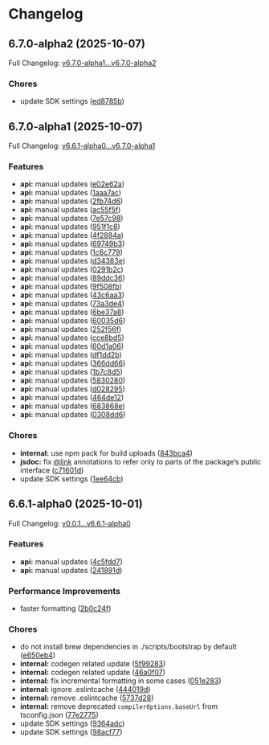 # Changelog

## 6.7.0-alpha2 (2025-10-07)

Full Changelog: [v6.7.0-alpha1...v6.7.0-alpha2](https://github.com/trycourier/courier-node/compare/v6.7.0-alpha1...v6.7.0-alpha2)

### Chores

* update SDK settings ([ed8785b](https://github.com/trycourier/courier-node/commit/ed8785b6c6e3478320d603c918cd8317a812c250))

## 6.7.0-alpha1 (2025-10-07)

Full Changelog: [v6.6.1-alpha0...v6.7.0-alpha1](https://github.com/trycourier/courier-node/compare/v6.6.1-alpha0...v6.7.0-alpha1)

### Features

* **api:** manual updates ([e02e62a](https://github.com/trycourier/courier-node/commit/e02e62a089b1a8e5274adb4bfdde8019bbd1f2c7))
* **api:** manual updates ([1aaa7ac](https://github.com/trycourier/courier-node/commit/1aaa7acdf5c31042ebada47380446f309a9c2b81))
* **api:** manual updates ([2fb74d6](https://github.com/trycourier/courier-node/commit/2fb74d6e51bf884d451990c8cf300e27fdec8023))
* **api:** manual updates ([ac55f5f](https://github.com/trycourier/courier-node/commit/ac55f5f3d6f155eb9e419e756a4d5781cfc62d0c))
* **api:** manual updates ([7e57c98](https://github.com/trycourier/courier-node/commit/7e57c98785f0bfb35879e670a286bae7571faf30))
* **api:** manual updates ([951f1c8](https://github.com/trycourier/courier-node/commit/951f1c8a7e1c04b90816ef76aa04be903fc37348))
* **api:** manual updates ([4f2884a](https://github.com/trycourier/courier-node/commit/4f2884a44ffff0919beaf864ee9780139216a851))
* **api:** manual updates ([69749b3](https://github.com/trycourier/courier-node/commit/69749b370052d0d94008b10d5d675b8a3efc26c0))
* **api:** manual updates ([1c6c779](https://github.com/trycourier/courier-node/commit/1c6c77995d137c0350152c90d379c6aa8f38c02e))
* **api:** manual updates ([d34383e](https://github.com/trycourier/courier-node/commit/d34383edcdc2f9d87c1cfc411865c39d5c061d59))
* **api:** manual updates ([0291b2c](https://github.com/trycourier/courier-node/commit/0291b2c4518c1ba14191e6b905e9c8fa5d34a6da))
* **api:** manual updates ([89ddc36](https://github.com/trycourier/courier-node/commit/89ddc36ae5f8531cc621beb27cbc475e1972f178))
* **api:** manual updates ([9f508fb](https://github.com/trycourier/courier-node/commit/9f508fb5cd0d7e5519110f4d70b9133b2780cb40))
* **api:** manual updates ([43c6aa3](https://github.com/trycourier/courier-node/commit/43c6aa3698462b549236718dd920ff733aa8ca90))
* **api:** manual updates ([73a3de4](https://github.com/trycourier/courier-node/commit/73a3de41aad159b4105931971ce0864d8cba91d2))
* **api:** manual updates ([6be37a8](https://github.com/trycourier/courier-node/commit/6be37a85b5105f6e3477b5333a15eda5a0b0c4b6))
* **api:** manual updates ([60035d6](https://github.com/trycourier/courier-node/commit/60035d6cac1b599e2d6d5d45cc77d120063cdb0d))
* **api:** manual updates ([252f56f](https://github.com/trycourier/courier-node/commit/252f56f49adb8a39b00fadddabc69159be6da627))
* **api:** manual updates ([cce8bd5](https://github.com/trycourier/courier-node/commit/cce8bd5741c59b4682113223e105534a86629dd7))
* **api:** manual updates ([60d1a06](https://github.com/trycourier/courier-node/commit/60d1a0669bbc66fc3d1e447aa5f1939cedb61a9f))
* **api:** manual updates ([df1dd2b](https://github.com/trycourier/courier-node/commit/df1dd2b21eb80517dadbba8cf1085da04e65f0a8))
* **api:** manual updates ([366dd66](https://github.com/trycourier/courier-node/commit/366dd66a42fd31469f11e43603a41a0887c9bc76))
* **api:** manual updates ([1b7c8d5](https://github.com/trycourier/courier-node/commit/1b7c8d502e1a11125dbd5bb087543a46c6770cc8))
* **api:** manual updates ([5830280](https://github.com/trycourier/courier-node/commit/5830280ec5dc225a9f047d4e93ebf626170edb1f))
* **api:** manual updates ([d028295](https://github.com/trycourier/courier-node/commit/d02829584be4e04a8fa691c0b09f27b15918a486))
* **api:** manual updates ([464de12](https://github.com/trycourier/courier-node/commit/464de12d2ecc8eac48e05d3feacd71b8b18fd8e1))
* **api:** manual updates ([683868e](https://github.com/trycourier/courier-node/commit/683868e931d3fd74f82e623cf53635dcd92a05c3))
* **api:** manual updates ([0308dd6](https://github.com/trycourier/courier-node/commit/0308dd6a0b2601a0094ea6e00918bd2588dd02cf))


### Chores

* **internal:** use npm pack for build uploads ([843bca4](https://github.com/trycourier/courier-node/commit/843bca44157f906c81d1a3f81d0b9f992b522620))
* **jsdoc:** fix [@link](https://github.com/link) annotations to refer only to parts of the package‘s public interface ([c71601d](https://github.com/trycourier/courier-node/commit/c71601d31394b72672c573fa0c2e12146e3c5a13))
* update SDK settings ([1ee64cb](https://github.com/trycourier/courier-node/commit/1ee64cb8eb748ad440dbee2d359c30ed21c407c9))

## 6.6.1-alpha0 (2025-10-01)

Full Changelog: [v0.0.1...v6.6.1-alpha0](https://github.com/trycourier/courier-node/compare/v0.0.1...v6.6.1-alpha0)

### Features

* **api:** manual updates ([4c5fdd7](https://github.com/trycourier/courier-node/commit/4c5fdd78807bca7b83143688338fb4ade8ef1b90))
* **api:** manual updates ([241891d](https://github.com/trycourier/courier-node/commit/241891d442d8373a903cf352fc247a9778cd5dce))


### Performance Improvements

* faster formatting ([2b0c24f](https://github.com/trycourier/courier-node/commit/2b0c24f766a8d20e6696cb74c1b23e367c9f34f4))


### Chores

* do not install brew dependencies in ./scripts/bootstrap by default ([e650eb4](https://github.com/trycourier/courier-node/commit/e650eb427a5f01566c7237bdfc90ef5719951e63))
* **internal:** codegen related update ([5f99283](https://github.com/trycourier/courier-node/commit/5f9928367815efd4bb3e48d28f6548a67c623da1))
* **internal:** codegen related update ([46a0f07](https://github.com/trycourier/courier-node/commit/46a0f0729ab79994cfab403cf224c0782b17aa53))
* **internal:** fix incremental formatting in some cases ([051e283](https://github.com/trycourier/courier-node/commit/051e283756ac00d2dd223f0b5c65f1a96ed454b8))
* **internal:** ignore .eslintcache ([444019d](https://github.com/trycourier/courier-node/commit/444019dae3c4cbc301d780477dff473e0b592dd0))
* **internal:** remove .eslintcache ([5737d28](https://github.com/trycourier/courier-node/commit/5737d282f58611aa0985454eb84c4cdf31cc7f4a))
* **internal:** remove deprecated `compilerOptions.baseUrl` from tsconfig.json ([77e2775](https://github.com/trycourier/courier-node/commit/77e27758f6ab272a9351e3ae4fd26d35046da588))
* update SDK settings ([9364adc](https://github.com/trycourier/courier-node/commit/9364adc8807a5485af7a21e1e52046daaf7f07e2))
* update SDK settings ([98acf77](https://github.com/trycourier/courier-node/commit/98acf7762fcd7c8a968dd8dfb9c1d3ab30fc6bb0))
